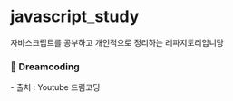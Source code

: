 # javascript_study
자바스크립트를 공부하고 개인적으로 정리하는 레파지토리입니당



<h3> 📂 Dreamcoding </h3>
-  출처 : Youtube 드림코딩
